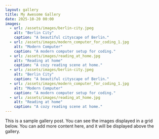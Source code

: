```yaml
---
layout: gallery
title: My Awesome Gallery
date: 2025-10-20 00:00
images:
  - url: /assets/images/berlin-city.jpeg
    alt: "Berlin City"
    caption: "A beautiful cityscape of Berlin."
  - url: /assets/images/modern_computer_for_coding_1.jpg
    alt: "Modern Computer"
    caption: "A modern computer setup for coding."
  - url: /assets/images/reading_at_home.jpg
    alt: "Reading at home"
    caption: "A cozy reading scene at home."
  - url: /assets/images/berlin-city.jpeg
    alt: "Berlin City"
    caption: "A beautiful cityscape of Berlin."
  - url: /assets/images/modern_computer_for_coding_1.jpg
    alt: "Modern Computer"
    caption: "A modern computer setup for coding."
  - url: /assets/images/reading_at_home.jpg
    alt: "Reading at home"
    caption: "A cozy reading scene at home."
---
```


This is a sample gallery post. You can see the images displayed in a grid below. You can add more content here, and it will be displayed above the gallery.

